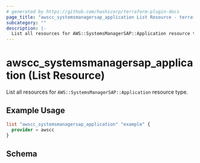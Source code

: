 ```yaml
---
# generated by https://github.com/hashicorp/terraform-plugin-docs
page_title: "awscc_systemsmanagersap_application List Resource - terraform-provider-awscc"
subcategory: ""
description: |-
  List all resources for AWS::SystemsManagerSAP::Application resource type.
---
```


# awscc_systemsmanagersap_application (List Resource)

List all resources for `AWS::SystemsManagerSAP::Application` resource type.

## Example Usage

```terraform
list "awscc_systemsmanagersap_application" "example" {
  provider = awscc
}
```

<!-- schema generated by tfplugindocs -->
## Schema
